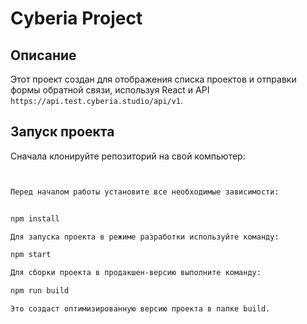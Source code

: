 # Cyberia Project

## Описание

Этот проект создан для отображения списка проектов и отправки формы обратной связи, используя React и API `https://api.test.cyberia.studio/api/v1`.

## Запуск проекта

Сначала клонируйте репозиторий на свой компьютер:

```bash


Перед началом работы установите все необходимые зависимости:


npm install

Для запуска проекта в режиме разработки используйте команду:

npm start

Для сборки проекта в продакшен-версию выполните команду:

npm run build

Это создаст оптимизированную версию проекта в папке build.
